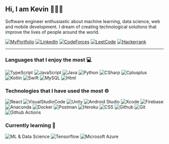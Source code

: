 ## Hi, I am Kevin 👨🏻‍💻

Software engineer enthusiastic about machine learning, data science, web and mobile development. I dream of creating technological solutions that improve the lives of people around the world.

[![MyPortfolio](https://img.shields.io/badge/-My%20Wep%20Page-5f27cd?style=for-the-badge&logo=atom&logoColor=white)](https://kevintmtz.github.io/)
[![LinkedIn](https://img.shields.io/badge/-LinkedIn-0077B5?style=for-the-badge&logo=linkedin&logoColor=white)](https://www.linkedin.com/in/kevintorresmtz)
[![CodeForces](https://img.shields.io/badge/-Code%20Forces-ff6b6b?style=for-the-badge&logo=codeforces&logoColor=white)](https://codeforces.com/profile/KevinTMtz)
[![LeetCode](https://img.shields.io/badge/-Leet_Code-e67e22?style=for-the-badge&logo=leetcode&logoColor=white)](https://leetcode.com/KevinTMtz/)
[![Hackerrank](https://img.shields.io/badge/-Hacker%20Rank-2EC866?style=for-the-badge&logo=hackerrank&logoColor=white)](https://www.hackerrank.com/KevinTMtz)

---

### **Languages that I enjoy the most 💻**

![TypeScript](https://img.shields.io/badge/-TypeScript-black?style=flat-square&logo=typescript)
![JavaScript](https://img.shields.io/badge/-JavaScript-black?style=flat-square&logo=javascript)
![Java](https://img.shields.io/badge/-Java-black?style=flat-square&logo=java)
![Python](https://img.shields.io/badge/-Python-black?style=flat-square&logo=python)
![CSharp](https://img.shields.io/badge/-C%23-black?style=flat-square&logo=c%20sharp)
![Cplusplus](https://img.shields.io/badge/-C++-black?style=flat-square&logo=C%2B%2B)
![Kotlin](https://img.shields.io/badge/-Kotlin-black?style=flat-square&logo=kotlin)
![Swift](https://img.shields.io/badge/-Swift-black?style=flat-square&logo=swift)
![MySQL](https://img.shields.io/badge/-MySQL-black?style=flat-square&logo=mysql)
![Html](https://img.shields.io/badge/-HTML5-black?style=flat-square&logo=html5)

### **Technologies that I have used the most ⚙️**

![React](https://img.shields.io/badge/-React-black?style=flat-square&logo=react)
![VisualStudioCode](https://img.shields.io/badge/-Visual%20Studio%20Code-black?style=flat-square&logo=visual-studio-code)
![Unity](https://img.shields.io/badge/-Unity-black?style=flat-square&logo=unity)
![Android Studio](https://img.shields.io/badge/-Android_Studio-black?style=flat-square&logo=androidstudio)
![Xcode](https://img.shields.io/badge/-Xcode-black?style=flat-square&logo=xcode)
![Firebase](https://img.shields.io/badge/-Firebase-black?style=flat-square&logo=firebase)
![Anaconda](https://img.shields.io/badge/-Anaconda-black?style=flat-square&logo=anaconda)
![Docker](https://img.shields.io/badge/-Docker-black?style=flat-square&logo=docker)
![Postman](https://img.shields.io/badge/-Postman-black?style=flat-square&logo=postman)
![Heroku](https://img.shields.io/badge/-Heroku-black?style=flat-square&logo=heroku)
![CSS](https://img.shields.io/badge/-CSS-black?style=flat-square&logo=css3)
![Github](https://img.shields.io/badge/-GitHub-black?style=flat-square&logo=github)
![Git](https://img.shields.io/badge/-Git-black?style=flat-square&logo=git)
![Github Actions](https://img.shields.io/badge/-GitHub_Actions-black?style=flat-square&logo=githubactions)

### **Currently learning 📝**

![ML & Data Science](https://img.shields.io/badge/-ML_%26_Data_Science-black?style=flat-square&logo=openai)
![Tensorflow](https://img.shields.io/badge/-Tensorflow-black?style=flat-square&logo=Tensorflow)
![Microsoft Azure](https://img.shields.io/badge/-Microsoft_Azure-black?style=flat-square&logo=microsoft-azure)

<!--
[![Top Langs](https://github-readme-stats.vercel.app/api/top-langs/?username=KevinTMtz&layout=compact&hide=html)](https://github.com/anuraghazra/github-readme-stats)
![Anurag's github stats](https://github-readme-stats.vercel.app/api?username=KevinTMtz&show_icons=true&theme=black)
-->

